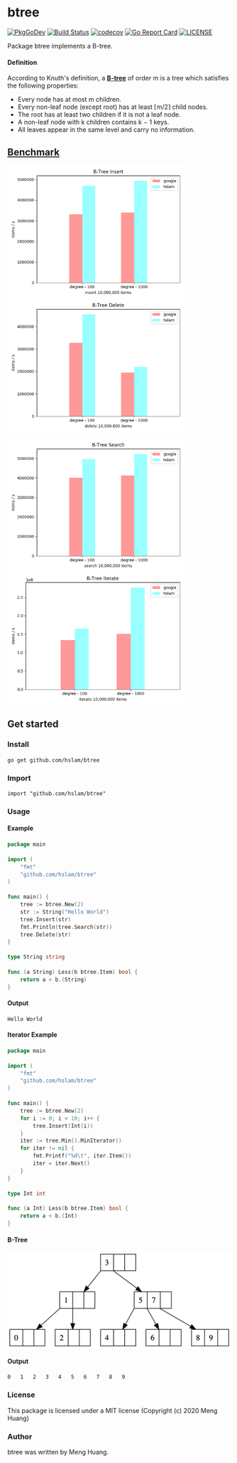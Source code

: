# btree
[![PkgGoDev](https://pkg.go.dev/badge/github.com/hslam/btree)](https://pkg.go.dev/github.com/hslam/btree)
[![Build Status](https://travis-ci.org/hslam/btree.svg?branch=master)](https://travis-ci.org/hslam/btree)
[![codecov](https://codecov.io/gh/hslam/btree/branch/master/graph/badge.svg)](https://codecov.io/gh/hslam/btree)
[![Go Report Card](https://goreportcard.com/badge/github.com/hslam/btree)](https://goreportcard.com/report/github.com/hslam/btree)
[![LICENSE](https://img.shields.io/github/license/hslam/btree.svg?style=flat-square)](https://github.com/hslam/btree/blob/master/LICENSE)

Package btree implements a B-tree.

#### Definition
According to Knuth's definition, a **[B-tree](https://en.wikipedia.org/wiki/B-tree "B-tree")** of order m is a tree which satisfies the following properties:
* Every node has at most m children.
* Every non-leaf node (except root) has at least ⌈m/2⌉ child nodes.
* The root has at least two children if it is not a leaf node.
* A non-leaf node with k children contains k − 1 keys.
* All leaves appear in the same level and carry no information.

## [Benchmark](http://github.com/hslam/btree-benchmark "btree-benchmark")

<img src="https://raw.githubusercontent.com/hslam/btree-benchmark/master/btree-insert.png" width = "400" height = "300" alt="insert" align=center><img src="https://raw.githubusercontent.com/hslam/btree-benchmark/master/btree-delete.png" width = "400" height = "300" alt="delete" align=center>

<img src="https://raw.githubusercontent.com/hslam/btree-benchmark/master/btree-search.png" width = "400" height = "300" alt="search" align=center><img src="https://raw.githubusercontent.com/hslam/btree-benchmark/master/btree-iterate.png" width = "400" height = "300" alt="iterate" align=center>


## Get started

### Install
```
go get github.com/hslam/btree
```
### Import
```
import "github.com/hslam/btree"
```
### Usage
#### Example
```go
package main

import (
	"fmt"
	"github.com/hslam/btree"
)

func main() {
	tree := btree.New(2)
	str := String("Hello World")
	tree.Insert(str)
	fmt.Println(tree.Search(str))
	tree.Delete(str)
}

type String string

func (a String) Less(b btree.Item) bool {
	return a < b.(String)
}
```

#### Output
```
Hello World
```

#### Iterator Example
```go
package main

import (
	"fmt"
	"github.com/hslam/btree"
)

func main() {
	tree := btree.New(2)
	for i := 0; i < 10; i++ {
		tree.Insert(Int(i))
	}
	iter := tree.Min().MinIterator()
	for iter != nil {
		fmt.Printf("%d\t", iter.Item())
		iter = iter.Next()
	}
}

type Int int

func (a Int) Less(b btree.Item) bool {
	return a < b.(Int)
}
```
#### B-Tree
<img src="https://raw.githubusercontent.com/hslam/btree/master/btree.png" alt="btree" align=center>

#### Output
```
0	1	2	3	4	5	6	7	8	9
```

### License
This package is licensed under a MIT license (Copyright (c) 2020 Meng Huang)

### Author
btree was written by Meng Huang.


